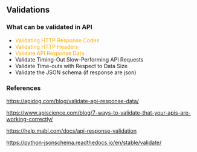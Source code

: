 ## Validations

### What can be validated in API

* <span style="color:#ffAA00">Validating HTTP Response Codes</span>
* <span style="color:#ffAA00">Validating HTTP Headers</span>
* <span style="color:#ffAA00">Validate API Response Data</span>
* Validate Timing-Out Slow-Performing API Requests
* Validate Time-outs with Respect to Data Size
* Validate the JSON schema (if response are json)





### References

https://apidog.com/blog/validate-api-response-data/

https://www.apiscience.com/blog/7-ways-to-validate-that-your-apis-are-working-correctly/

https://help.mabl.com/docs/api-response-validation

https://python-jsonschema.readthedocs.io/en/stable/validate/
